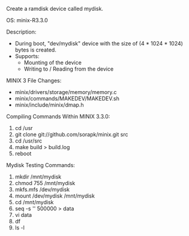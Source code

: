 Create a ramdisk device called mydisk. 

OS: minix-R3.3.0

Description:
- During boot, "dev/mydisk" device with the size of (4 * 1024 * 1024) bytes is created.
- Supports:
	- Mounting of the device
	- Writing to / Reading from the device 

MINIX 3 File Changes:
- minix/drivers/storage/memory/memory.c 
- minix/commands/MAKEDEV/MAKEDEV.sh
- minix/include/minix/dmap.h

Compiling Commands Within MINIX 3.3.0:
1. cd /usr
2. git clone git://github.com/sorapk/minix.git src
3. cd /usr/src
4. make build > build.log
5. reboot

Mydisk Testing Commands:
1. mkdir /mnt/mydisk
2. chmod 755 /mnt/mydisk
3. mkfs.mfs /dev/mydisk
4. mount /dev/mydisk /mnt/mydisk
5. cd /mnt/mydisk
6. seq -s '' 500000 > data
7. vi data
8. df
9. ls -l
